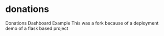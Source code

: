 # donations
Donations Dashboard Example
This was a fork because of a deployment demo of a flask based project
